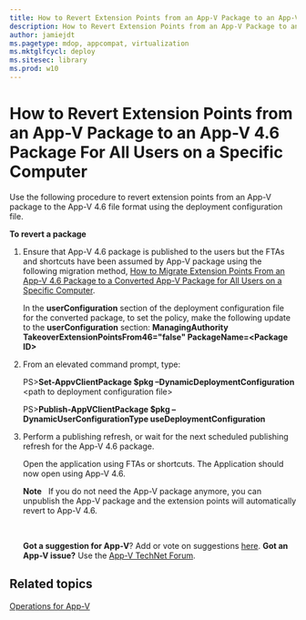 ```yaml
---
title: How to Revert Extension Points from an App-V Package to an App-V 4.6 Package For All Users on a Specific Computer (Windows 10)
description: How to Revert Extension Points from an App-V Package to an App-V 4.6 Package For All Users on a Specific Computer
author: jamiejdt
ms.pagetype: mdop, appcompat, virtualization
ms.mktglfcycl: deploy
ms.sitesec: library
ms.prod: w10
---
```



# How to Revert Extension Points from an App-V Package to an App-V 4.6 Package For All Users on a Specific Computer


Use the following procedure to revert extension points from an App-V package to the App-V 4.6 file format using the deployment configuration file.

**To revert a package**

1.  Ensure that App-V 4.6 package is published to the users but the FTAs and shortcuts have been assumed by App-V package using the following migration method, [How to Migrate Extension Points From an App-V 4.6 Package to a Converted App-V Package for All Users on a Specific Computer](appv-migrate-extension-points-from-an-appv-46-sp2-package-to-a-converted-appv-51-package-for-all-users-on-a-specific-computer.md).

    In the **userConfiguration** section of the deployment configuration file for the converted package, to set the policy, make the following update to the **userConfiguration** section: **ManagingAuthority TakeoverExtensionPointsFrom46="false" PackageName=&lt;Package ID&gt;**

2.  From an elevated command prompt, type:

    PS&gt;**Set-AppvClientPackage $pkg –DynamicDeploymentConfiguration** &lt;path to deployment configuration file&gt;

    PS&gt;**Publish-AppVClientPackage $pkg –DynamicUserConfigurationType useDeploymentConfiguration**

3.  Perform a publishing refresh, or wait for the next scheduled publishing refresh for the App-V 4.6 package.

    Open the application using FTAs or shortcuts. The Application should now open using App-V 4.6.

    **Note**  
    If you do not need the App-V package anymore, you can unpublish the App-V package and the extension points will automatically revert to App-V 4.6.

     

    **Got a suggestion for App-V**? Add or vote on suggestions [here](http://appv.uservoice.com/forums/280448-microsoft-application-virtualization). **Got an App-V issue?** Use the [App-V TechNet Forum](https://social.technet.microsoft.com/Forums/home?forum=mdopappv).

## Related topics


[Operations for App-V](appv-operations.md)

 

 





